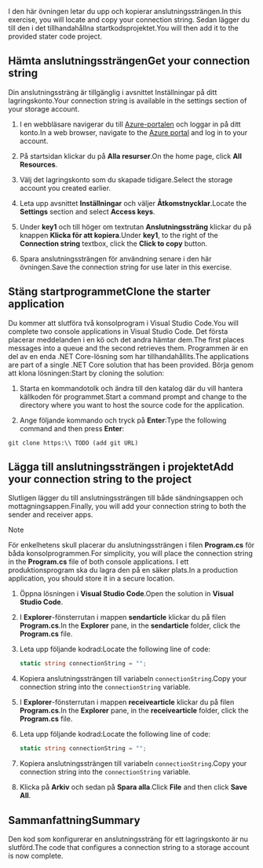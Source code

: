 <span data-ttu-id="37fff-101">I den här övningen letar du upp och kopierar anslutningssträngen.</span><span class="sxs-lookup"><span data-stu-id="37fff-101">In this exercise, you will locate and copy your connection string.</span></span> <span data-ttu-id="37fff-102">Sedan lägger du till den i det tillhandahållna startkodsprojektet.</span><span class="sxs-lookup"><span data-stu-id="37fff-102">You will then add it to the provided stater code project.</span></span>

## <a name="get-your-connection-string"></a><span data-ttu-id="37fff-103">Hämta anslutningssträngen</span><span class="sxs-lookup"><span data-stu-id="37fff-103">Get your connection string</span></span>

<span data-ttu-id="37fff-104">Din anslutningssträng är tillgänglig i avsnittet Inställningar på ditt lagringskonto.</span><span class="sxs-lookup"><span data-stu-id="37fff-104">Your connection string is available in the settings section of your storage account.</span></span>

1. <span data-ttu-id="37fff-105">I en webbläsare navigerar du till [Azure-portalen](https://portal.azure.com?azure-portal=true) och loggar in på ditt konto.</span><span class="sxs-lookup"><span data-stu-id="37fff-105">In a web browser, navigate to the [Azure portal](https://portal.azure.com?azure-portal=true) and log in to your account.</span></span>

1. <span data-ttu-id="37fff-106">På startsidan klickar du på **Alla resurser**.</span><span class="sxs-lookup"><span data-stu-id="37fff-106">On the home page, click **All Resources**.</span></span>

1. <span data-ttu-id="37fff-107">Välj det lagringskonto som du skapade tidigare.</span><span class="sxs-lookup"><span data-stu-id="37fff-107">Select the storage account you created earlier.</span></span>

1. <span data-ttu-id="37fff-108">Leta upp avsnittet **Inställningar** och väljer **Åtkomstnycklar**.</span><span class="sxs-lookup"><span data-stu-id="37fff-108">Locate the **Settings** section and select **Access keys**.</span></span>

1. <span data-ttu-id="37fff-109">Under **key1** och till höger om textrutan **Anslutningssträng** klickar du på knappen **Klicka för att kopiera**.</span><span class="sxs-lookup"><span data-stu-id="37fff-109">Under **key1**, to the right of the **Connection string** textbox, click the **Click to copy** button.</span></span>

1. <span data-ttu-id="37fff-110">Spara anslutningssträngen för användning senare i den här övningen.</span><span class="sxs-lookup"><span data-stu-id="37fff-110">Save the connection string for use later in this exercise.</span></span>

## <a name="clone-the-starter-application"></a><span data-ttu-id="37fff-111">Stäng startprogrammet</span><span class="sxs-lookup"><span data-stu-id="37fff-111">Clone the starter application</span></span>

<span data-ttu-id="37fff-112">Du kommer att slutföra två konsolprogram i Visual Studio Code.</span><span class="sxs-lookup"><span data-stu-id="37fff-112">You will complete two console applications in Visual Studio Code.</span></span> <span data-ttu-id="37fff-113">Det första placerar meddelanden i en kö och det andra hämtar dem.</span><span class="sxs-lookup"><span data-stu-id="37fff-113">The first places messages into a queue and the second retrieves them.</span></span> <span data-ttu-id="37fff-114">Programmen är en del av en enda .NET Core-lösning som har tillhandahållits.</span><span class="sxs-lookup"><span data-stu-id="37fff-114">The applications are part of a single .NET Core solution that has been provided.</span></span> <span data-ttu-id="37fff-115">Börja genom att klona lösningen:</span><span class="sxs-lookup"><span data-stu-id="37fff-115">Start by cloning the solution:</span></span>

1. <span data-ttu-id="37fff-116">Starta en kommandotolk och ändra till den katalog där du vill hantera källkoden för programmet.</span><span class="sxs-lookup"><span data-stu-id="37fff-116">Start a command prompt and change to the directory where you want to host the source code for the application.</span></span>

1. <span data-ttu-id="37fff-117">Ange följande kommando och tryck på **Enter**:</span><span class="sxs-lookup"><span data-stu-id="37fff-117">Type the following command and then press **Enter**:</span></span>

```
git clone https:\\ TODO (add git URL)
```

## <a name="add-your-connection-string-to-the-project"></a><span data-ttu-id="37fff-118">Lägga till anslutningssträngen i projektet</span><span class="sxs-lookup"><span data-stu-id="37fff-118">Add your connection string to the project</span></span>

<span data-ttu-id="37fff-119">Slutligen lägger du till anslutningssträngen till både sändningsappen och mottagningsappen.</span><span class="sxs-lookup"><span data-stu-id="37fff-119">Finally, you will add your connection string to both the sender and receiver apps.</span></span>

> [!NOTE]
> <span data-ttu-id="37fff-120">För enkelhetens skull placerar du anslutningssträngen i filen **Program.cs** för båda konsolprogrammen.</span><span class="sxs-lookup"><span data-stu-id="37fff-120">For simplicity, you will place the connection string in the **Program.cs** file of both console applications.</span></span> <span data-ttu-id="37fff-121">I ett produktionsprogram ska du lagra den på en säker plats.</span><span class="sxs-lookup"><span data-stu-id="37fff-121">In a production application, you should store it in a secure location.</span></span>

1. <span data-ttu-id="37fff-122">Öppna lösningen i **Visual Studio Code**.</span><span class="sxs-lookup"><span data-stu-id="37fff-122">Open the solution in **Visual Studio Code**.</span></span>

1. <span data-ttu-id="37fff-123">I **Explorer**-fönsterrutan i mappen **sendarticle** klickar du på filen **Program.cs**.</span><span class="sxs-lookup"><span data-stu-id="37fff-123">In the **Explorer** pane, in the **sendarticle** folder, click the **Program.cs** file.</span></span>

1. <span data-ttu-id="37fff-124">Leta upp följande kodrad:</span><span class="sxs-lookup"><span data-stu-id="37fff-124">Locate the following line of code:</span></span>

    ```C#
    static string connectionString = "";
    ```

1. <span data-ttu-id="37fff-125">Kopiera anslutningssträngen till variabeln `connectionString`.</span><span class="sxs-lookup"><span data-stu-id="37fff-125">Copy your connection string into the `connectionString` variable.</span></span>

1. <span data-ttu-id="37fff-126">I **Explorer**-fönsterrutan i mappen **receivearticle** klickar du på filen **Program.cs**.</span><span class="sxs-lookup"><span data-stu-id="37fff-126">In the **Explorer** pane, in the **receivearticle** folder, click the **Program.cs** file.</span></span>

1. <span data-ttu-id="37fff-127">Leta upp följande kodrad:</span><span class="sxs-lookup"><span data-stu-id="37fff-127">Locate the following line of code:</span></span>

    ```C#
    static string connectionString = "";
    ```

1. <span data-ttu-id="37fff-128">Kopiera anslutningssträngen till variabeln `connectionString`.</span><span class="sxs-lookup"><span data-stu-id="37fff-128">Copy your connection string into the `connectionString` variable.</span></span>

1. <span data-ttu-id="37fff-129">Klicka på **Arkiv** och sedan på **Spara alla**.</span><span class="sxs-lookup"><span data-stu-id="37fff-129">Click **File** and then click **Save All**.</span></span>

## <a name="summary"></a><span data-ttu-id="37fff-130">Sammanfattning</span><span class="sxs-lookup"><span data-stu-id="37fff-130">Summary</span></span>

<span data-ttu-id="37fff-131">Den kod som konfigurerar en anslutningssträng för ett lagringskonto är nu slutförd.</span><span class="sxs-lookup"><span data-stu-id="37fff-131">The code that configures a connection string to a storage account is now complete.</span></span>